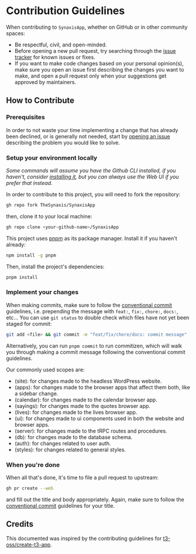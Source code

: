 # Contribution Guidelines

When contributing to `SynaxisApp`, whether on GitHub or in other community spaces:

- Be respectful, civil, and open-minded.
- Before opening a new pull request, try searching through the [issue tracker](https://github.com/TheSynaxis/SynaxisApp/issues) for known issues or fixes.
- If you want to make code changes based on your personal opinion(s), make sure you open an issue first describing the changes you want to make, and open a pull request only when your suggestions get approved by maintainers.

## How to Contribute

### Prerequisites

In order to not waste your time implementing a change that has already been declined, or is generally not needed, start by [opening an issue](https://github.com/TheSynaxis/SynaxisApp/issues/new/choose) describing the problem you would like to solve.

### Setup your environment locally

_Some commands will assume you have the Github CLI installed, if you haven't, consider [installing it](https://github.com/cli/cli#installation), but you can always use the Web UI if you prefer that instead._

In order to contribute to this project, you will need to fork the repository:

```bash
gh repo fork TheSynaxis/SynaxisApp
```

then, clone it to your local machine:

```bash
gh repo clone <your-github-name>/SynaxisApp
```

This project uses [pnpm](https://pnpm.io) as its package manager. Install it if you haven't already:

```bash
npm install -g pnpm
```

Then, install the project's dependencies:

```bash
pnpm install
```

### Implement your changes

When making commits, make sure to follow the [conventional commit](https://www.conventionalcommits.org/en/v1.0.0/) guidelines, i.e. prepending the message with `feat:`, `fix:`, `chore:`, `docs:`, etc... You can use `git status` to double check which files have not yet been staged for commit:

```bash
git add <file> && git commit -m "feat/fix/chore/docs: commit message"
```

Alternatively, you can run `pnpm commit` to run commitizen, which will walk you through making a commit message following the conventional commit guidelines.

Our commonly used scopes are:

- (site): for changes made to the headless WordPress website.
- (apps): for changes made to the browser apps that affect them both, like a sidebar change.
- (calendar): for changes made to the calendar browser app.
- (sayings): for changes made to the quotes browser app.
- (lives): for changes made to the lives browser app.
- (ui): for changes made to ui components used in both the website and browser apps.
- (server): for changes made to the tRPC routes and procedures.
- (db): for changes made to the database schema.
- (auth): for changes related to user auth.
- (styles): for changes related to general styles.

### When you're done

When all that's done, it's time to file a pull request to upstream:

```bash
gh pr create --web
```

and fill out the title and body appropriately. Again, make sure to follow the [conventional commit](https://www.conventionalcommits.org/en/v1.0.0/) guidelines for your title.

## Credits

This documented was inspired by the contributing guidelines for [t3-oss/create-t3-app](https://github.com/t3-oss/create-t3-app/blob/main/CONTRIBUTING.md).
